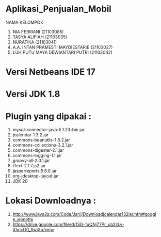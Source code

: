 # Aplikasi_Penjualan_Mobil
NAMA KELOMPOK

1. NIA FEBRIANI (21103085)
2. TASYA ALIFIAH (21103035)
3. NURATIKA (21103041)
4. A.A. INTAN PRAMESTI MAYDIESTARIE (21103027)
5. LUH PUTU MAYA DEWIANTARI PUTRI (21103042)

# Versi Netbeans IDE 17
# Versi JDK 1.8
# Plugin yang dipakai :

1. mysql-connector-java-5.1.23-bin.jar
2. jcalendar-1.3.2.jar
3. commons-beanutils-1.8.2.jar
4. commons-collections-3.2.1.jar
5. commons-digester-2.1.jar
6. commons-logging-1.1.jar
7. groovy-all-2.0.1.jar
8. iText-2.1.7.js2.jar
9. jasperreports.5.6.0.jar
10. org-jdesktop-layout.jar
11. JDK 20

# Lokasi Downloadnya :
1. http://www.java2s.com/Code/Jar/j/Downloadjcalendar132jar.htm#google_vignette
2. https://drive.google.com/file/d/1SG-1uQNj77Pr_ub2zLv-jDmxO0_SwiXq/view


